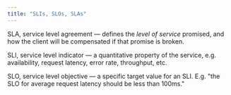 ```yaml
---
title: "SLIs, SLOs, SLAs"
---
```


SLA, service level agreement — defines the *level of service* promised, and how the client will be compensated if that promise is broken.

SLI, service level indicator — a quantitative property of the service, e.g. availability, request latency, error rate, throughput, etc.

SLO, service level objective — a specific target value for an SLI. E.g. "the SLO for average request latency should be less than 100ms."
